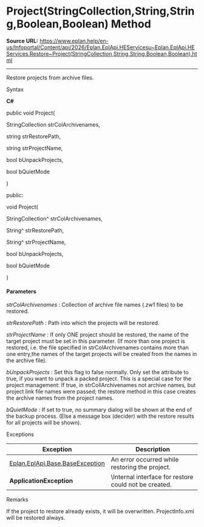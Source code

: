 # Project(StringCollection,String,String,Boolean,Boolean) Method

**Source URL:** https://www.eplan.help/en-us/Infoportal/Content/api/2026/Eplan.EplApi.HEServicesu~Eplan.EplApi.HEServices.Restore~Project(StringCollection,String,String,Boolean,Boolean).html

---

Restore projects from archive files.

Syntax

**C#**



public void Project( 

   StringCollection strColArchivenames,

   string strRestorePath,

   string strProjectName,

   bool bUnpackProjects,

   bool bQuietMode

)

public:

void Project( 

   StringCollection^ strColArchivenames,

   String^ strRestorePath,

   String^ strProjectName,

   bool bUnpackProjects,

   bool bQuietMode

)


#### Parameters

*strColArchivenames*
:   Collection of archive file names (.zw1 files) to be restored.

*strRestorePath*
:   Path into which the projects will be restored.

*strProjectName*
:   If only ONE project should be restored, the name of the target project must be set in this parameter. (If more than one project is restored, i.e. the file specified in strColArchivenames contains more than one entry,the names of the target projects will be created from the names in the archive file).

*bUnpackProjects*
:   Set this flag to false normally. Only set the attribute to true, if you want to unpack a packed project. This is a special case for the project management\: If true, in strCollArchivenames not archive names, but project link file names were passed; the restore method in this case creates the archive names from the project names.

*bQuietMode*
:   If set to true, no summary dialog will be shown at the end of the backup process. (Else a message box (decider) with the restore results for all projects will be shown).

Exceptions

| Exception | Description |
| --- | --- |
| [Eplan.EplApi.Base.BaseException](Eplan.EplApi.Baseu~Eplan.EplApi.Base.BaseException.html) | An error occurred while restoring the project. |
| **ApplicationException** | \Internal interface for restore could not be created. |

Remarks

If the project to restore already exists, it will be overwritten. ProjectInfo.xml will be restored always.
